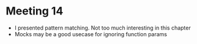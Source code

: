 # Meeting 14

* I presented pattern matching. Not too much interesting in this chapter
* Mocks may be a good usecase for ignoring function params

